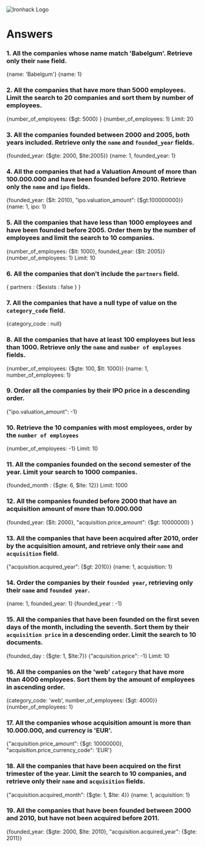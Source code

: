 ![Ironhack Logo](https://i.imgur.com/1QgrNNw.png)

# Answers

### 1. All the companies whose name match 'Babelgum'. Retrieve only their `name` field.

{name: 'Babelgum'} {name: 1}

### 2. All the companies that have more than 5000 employees. Limit the search to 20 companies and sort them by **number of employees**.

{number_of_employees: {$gt: 5000} } {number_of_employees: 1} Limit: 20

### 3. All the companies founded between 2000 and 2005, both years included. Retrieve only the `name` and `founded_year` fields.

{founded_year: {$gte: 2000, $lte:2005}} {name: 1, founded_year: 1}

### 4. All the companies that had a Valuation Amount of more than 100.000.000 and have been founded before 2010. Retrieve only the `name` and `ipo` fields.

{founded_year: {$lt: 2010}, "ipo.valuation_amount": {$gt:100000000}} {name: 1, ipo: 1}

### 5. All the companies that have less than 1000 employees and have been founded before 2005. Order them by the number of employees and limit the search to 10 companies.

{number_of_employees: {$lt: 1000}, founded_year: {$lt: 2005}} {number_of_employees: 1} Limit: 10

### 6. All the companies that don't include the `partners` field.

{ partners : {$exists : false } }

### 7. All the companies that have a null type of value on the `category_code` field.

{category_code : null}

### 8. All the companies that have at least 100 employees but less than 1000. Retrieve only the `name` and `number of employees` fields.

{number_of_employees: {$gte: 100, $lt: 1000}} {name: 1, number_of_employees: 1}

### 9. Order all the companies by their IPO price in a descending order.

{"ipo.valuation_amount": -1}

### 10. Retrieve the 10 companies with most employees, order by the `number of employees`

{number_of_employees: -1} Limit: 10

### 11. All the companies founded on the second semester of the year. Limit your search to 1000 companies.

{founded_month : {$gte: 6, $lte: 12}} Limit: 1000

### 12. All the companies founded before 2000 that have an acquisition amount of more than 10.000.000

{founded_year: {$lt: 2000}, "acquisition.price_amount": {$gt: 10000000} }

### 13. All the companies that have been acquired after 2010, order by the acquisition amount, and retrieve only their `name` and `acquisition` field.

{"acquisition.acquired_year": {$gt: 2010}} {name: 1, acquisition: 1}

### 14. Order the companies by their `founded year`, retrieving only their `name` and `founded year`.

{name: 1, founded_year: 1} {founded_year : -1}

### 15. All the companies that have been founded on the first seven days of the month, including the seventh. Sort them by their `acquisition price` in a descending order. Limit the search to 10 documents.

{founded_day : {$gte: 1, $lte:7}} {"acquisition.price": -1} Limit: 10

### 16. All the companies on the 'web' `category` that have more than 4000 employees. Sort them by the amount of employees in ascending order.

{category_code: 'web', number_of_employees: {$gt: 4000}} {number_of_employees: 1}

### 17. All the companies whose acquisition amount is more than 10.000.000, and currency is 'EUR'.

{"acquisition.price_amount": {$gt: 10000000}, "acquisition.price_currency_code": 'EUR'}

### 18. All the companies that have been acquired on the first trimester of the year. Limit the search to 10 companies, and retrieve only their `name` and `acquisition` fields.

{"acquisition.acquired_month": {$gte: 1, $lte: 4}} {name: 1, acquisition: 1}

### 19. All the companies that have been founded between 2000 and 2010, but have not been acquired before 2011.

{founded_year: {$gte: 2000, $lte: 2010}, "acquisition.acquired_year": {$gte: 2011}}
